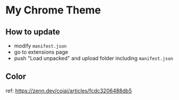 # My Chrome Theme

## How to update

- modify `manifest.json`
- go to extensions page
- push "Load unpacked" and upload folder including `manifest.json`

## Color

ref:
https://zenn.dev/coiai/articles/fcdc3206488db5
